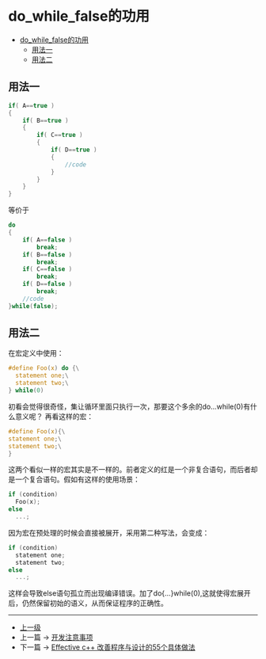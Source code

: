 # do_while_false的功用

<!-- @import "[TOC]" {cmd="toc" depthFrom=1 depthTo=6 orderedList=false} -->
<!-- code_chunk_output -->

* [do_while_false的功用](#do_while_false的功用)
	* [用法一](#用法一)
	* [用法二](#用法二)

<!-- /code_chunk_output -->

## 用法一
```cpp
if( A==true )  
{  
    if( B==true )  
    {  
        if( C==true )  
        {  
            if( D==true )  
            {  
                //code
            }  
        }  
    }  
}  
```
等价于
```cpp
do  
{  
    if( A==false )  
        break;  
    if( B==false )  
        break;  
    if( C==false )  
        break;  
    if( D==false )  
        break;  
    //code
}while(false);
```

## 用法二
在宏定义中使用：
```c
#define Foo(x) do {\
  statement one;\
  statement two;\
} while(0)
```
初看会觉得很奇怪，集让循环里面只执行一次，那要这个多余的do...while(0)有什么意义呢？
再看这样的宏：
```c
#define Foo(x){\
statement one;\
statement two;\
}
```
这两个看似一样的宏其实是不一样的。前者定义的红是一个非复合语句，而后者却是一个复合语句。假如有这样的使用场景：
```c
if (condition)
  Foo(x);
else
  ...;
```

因为宏在预处理的时候会直接被展开，采用第二种写法，会变成：
```c
if (condition)
  statement one;
  statement two;
else
  ...;
```
这样会导致else语句孤立而出现编译错误。加了do{...}while(0),这就使得宏展开后，仍然保留初始的语义，从而保证程序的正确性。


---
- [上一级](README.md)
- 上一篇 -> [开发注意事项](develop_care_detail.md)
- 下一篇 -> [Effective c++ 改善程序与设计的55个具体做法](effectiveCpp55.md)
